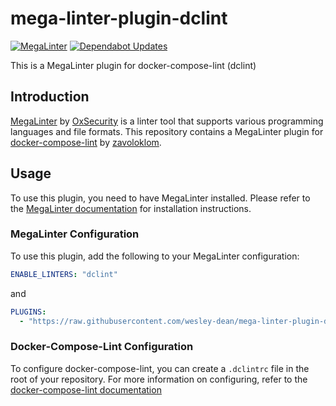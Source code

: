 # mega-linter-plugin-dclint

[![MegaLinter](https://github.com/wesley-dean/mega-linter-plugin-dclint/actions/workflows/megalinter.yml/badge.svg)](https://github.com/wesley-dean/mega-linter-plugin-dclint/actions/workflows/megalinter.yml)
[![Dependabot Updates](https://github.com/wesley-dean/mega-linter-plugin-dclint/actions/workflows/dependabot/dependabot-updates/badge.svg)](https://github.com/wesley-dean/mega-linter-plugin-dclint/actions/workflows/dependabot/dependabot-updates)



This is a MegaLinter plugin for docker-compose-lint (dclint)

## Introduction

[MegaLinter](https://github.com/oxsecurity/megalinter) by
[OxSecurity](https://github.com/oxsecurity) is a linter tool that supports
various programming languages and file formats. This repository contains a
MegaLinter plugin for
[docker-compose-lint](https://github.com/zavoloklom/docker-compose-linter) by
[zavoloklom](https://github.com/zavoloklom/).

## Usage

To use this plugin, you need to have MegaLinter installed. Please refer to the
[MegaLinter documentation](https://nvuillam.github.io/megalinter/) for
installation instructions.

### MegaLinter Configuration

To use this plugin, add the following to your MegaLinter configuration:

```yaml
ENABLE_LINTERS: "dclint"
```

and

```yaml
PLUGINS:
  - "https://raw.githubusercontent.com/wesley-dean/mega-linter-plugin-dclint/refs/heads/main/mega-linter-plugin-dclint/dclint.megalinter-descriptor.yml
```

### Docker-Compose-Lint Configuration

To configure docker-compose-lint, you can create a `.dclintrc` file in the
root of your repository. For more information on configuring, refer to the
[docker-compose-lint documentation](https://github.com/zavoloklom/docker-compose-linter/blob/main/README.md)
